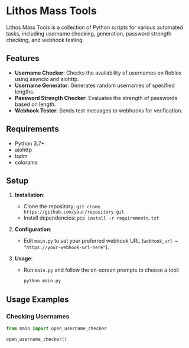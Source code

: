 # Lithos Mass Tools

Lithos Mass Tools is a collection of Python scripts for various automated tasks, including username checking, generation, password strength checking, and webhook testing.

## Features

- **Username Checker**: Checks the availability of usernames on Roblox using asyncio and aiohttp.
- **Username Generator**: Generates random usernames of specified lengths.
- **Password Strength Checker**: Evaluates the strength of passwords based on length.
- **Webhook Tester**: Sends test messages to webhooks for verification.

## Requirements

- Python 3.7+
- aiohttp
- tqdm
- colorama

## Setup

1. **Installation**:
   - Clone the repository: `git clone https://github.com/your/repository.git`
   - Install dependencies: `pip install -r requirements.txt`

2. **Configuration**:
   - Edit `main.py` to set your preferred webhook URL (`webhook_url = "https://your-webhook-url-here"`).

3. **Usage**:
   - Run `main.py` and follow the on-screen prompts to choose a tool:
     ```bash
     python main.py
     ```

## Usage Examples

### Checking Usernames

```python
from main import open_username_checker

open_username_checker()
